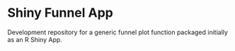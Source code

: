 # Shiny Funnel App

Development repository for a generic funnel plot function packaged initially as an R Shiny App.